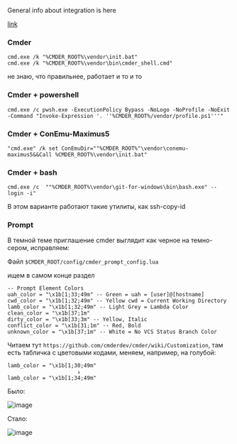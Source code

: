 General info about integration is here

[link](https://github.com/cmderdev/cmder/wiki/Seamless-IntelliJ-based-Integration)


### Cmder

```
cmd.exe /k "%CMDER_ROOT%\vendor\init.bat"
cmd.exe /k "%CMDER_ROOT%\vendor\bin\cmder_shell.cmd"
```

не знаю, что правильнее, работает и то и то

### Cmder + powershell

```
cmd.exe /c pwsh.exe -ExecutionPolicy Bypass -NoLogo -NoProfile -NoExit -Command "Invoke-Expression '. ''%CMDER_ROOT%/vendor/profile.ps1'''"
```

### Cmder + ConEmu-Maximus5

```
"cmd.exe" /k set ConEmuDir=""%CMDER_ROOT%"\vendor\conemu-maximus5&&Call %CMDER_ROOT%\vendor\init.bat"
```

### Cmder + bash



```
cmd.exe /c  ""%CMDER_ROOT%\vendor\git-for-windows\bin\bash.exe" --login -i"
```

В этом варианте работают такие утилиты, как ssh-copy-id


### Prompt

В темной теме приглашение cmder выглядит как черное на темно-сером, исправляем:

Файл `$CMDER_ROOT/config/cmder_prompt_config.lua`

ищем в самом конце раздел

```
-- Prompt Element Colors
uah_color = "\x1b[1;33;49m" -- Green = uah = [user]@[hostname]
cwd_color = "\x1b[1;32;49m" -- Yellow cwd = Current Working Directory
lamb_color = "\x1b[1;32;49m" -- Light Grey = Lambda Color
clean_color = "\x1b[37;1m"
dirty_color = "\x1b[33;3m" -- Yellow, Italic
conflict_color = "\x1b[31;1m" -- Red, Bold
unknown_color = "\x1b[37;1m" -- White = No VCS Status Branch Color
```

Читаем тут `https://github.com/cmderdev/cmder/wiki/Customization`, там есть табличка с цветовыми кодами, меняем, например, на голубой:

```
lamb_color = "\x1b[1;30;49m"
                      ↓
lamb_color = "\x1b[1;34;49m"
```

Было:

![image](https://github.com/swasher/notes/assets/1525918/ee805cad-2d6a-4be6-b0a0-d68de520f78a)

Стало:

![image](https://github.com/swasher/notes/assets/1525918/6375170a-863b-4fad-bf3a-f427809873f5)
